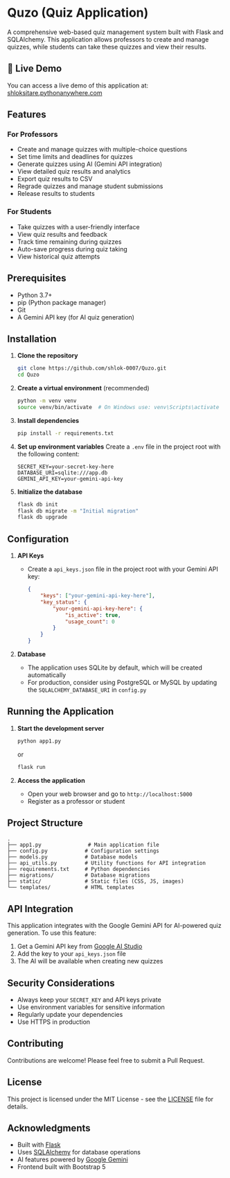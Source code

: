 # Quzo (Quiz Application)

A comprehensive web-based quiz management system built with Flask and SQLAlchemy. This application allows professors to create and manage quizzes, while students can take these quizzes and view their results.

## 🚀 Live Demo

You can access a live demo of this application at: [shloksitare.pythonanywhere.com](http://shloksitare.pythonanywhere.com)

## Features

### For Professors
- Create and manage quizzes with multiple-choice questions
- Set time limits and deadlines for quizzes
- Generate quizzes using AI (Gemini API integration)
- View detailed quiz results and analytics
- Export quiz results to CSV
- Regrade quizzes and manage student submissions
- Release results to students

### For Students
- Take quizzes with a user-friendly interface
- View quiz results and feedback
- Track time remaining during quizzes
- Auto-save progress during quiz taking
- View historical quiz attempts

## Prerequisites

- Python 3.7+
- pip (Python package manager)
- Git
- A Gemini API key (for AI quiz generation)

## Installation

1. **Clone the repository**
   ```bash
   git clone https://github.com/shlok-0007/Quzo.git
   cd Quzo
   ```

2. **Create a virtual environment** (recommended)
   ```bash
   python -m venv venv
   source venv/bin/activate  # On Windows use: venv\Scripts\activate
   ```

3. **Install dependencies**
   ```bash
   pip install -r requirements.txt
   ```

4. **Set up environment variables**
   Create a `.env` file in the project root with the following content:
   ```
   SECRET_KEY=your-secret-key-here
   DATABASE_URI=sqlite:///app.db
   GEMINI_API_KEY=your-gemini-api-key
   ```

5. **Initialize the database**
   ```bash
   flask db init
   flask db migrate -m "Initial migration"
   flask db upgrade
   ```

## Configuration

1. **API Keys**
   - Create a `api_keys.json` file in the project root with your Gemini API key:
     ```json
     {
         "keys": ["your-gemini-api-key-here"],
         "key_status": {
             "your-gemini-api-key-here": {
                 "is_active": true,
                 "usage_count": 0
             }
         }
     }
     ```

2. **Database**
   - The application uses SQLite by default, which will be created automatically
   - For production, consider using PostgreSQL or MySQL by updating the `SQLALCHEMY_DATABASE_URI` in `config.py`

## Running the Application

1. **Start the development server**
   ```bash
   python app1.py
   ```
   or
   ```bash
   flask run
   ```

2. **Access the application**
   - Open your web browser and go to `http://localhost:5000`
   - Register as a professor or student

## Project Structure

```
.
├── app1.py               # Main application file
├── config.py            # Configuration settings
├── models.py            # Database models
├── api_utils.py         # Utility functions for API integration
├── requirements.txt     # Python dependencies
├── migrations/          # Database migrations
├── static/              # Static files (CSS, JS, images)
└── templates/           # HTML templates
```

## API Integration

This application integrates with the Google Gemini API for AI-powered quiz generation. To use this feature:

1. Get a Gemini API key from [Google AI Studio](https://makersuite.google.com/)
2. Add the key to your `api_keys.json` file
3. The AI will be available when creating new quizzes

## Security Considerations

- Always keep your `SECRET_KEY` and API keys private
- Use environment variables for sensitive information
- Regularly update your dependencies
- Use HTTPS in production

## Contributing

Contributions are welcome! Please feel free to submit a Pull Request.

## License

This project is licensed under the MIT License - see the [LICENSE](LICENSE) file for details.

## Acknowledgments

- Built with [Flask](https://flask.palletsprojects.com/)
- Uses [SQLAlchemy](https://www.sqlalchemy.org/) for database operations
- AI features powered by [Google Gemini](https://ai.google.dev/)
- Frontend built with Bootstrap 5
